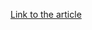 [Link to the article](https://www.bleepingcomputer.com/news/microsoft/outdated-google-workspace-sync-blocks-windows-11-24h2-upgrades/)
